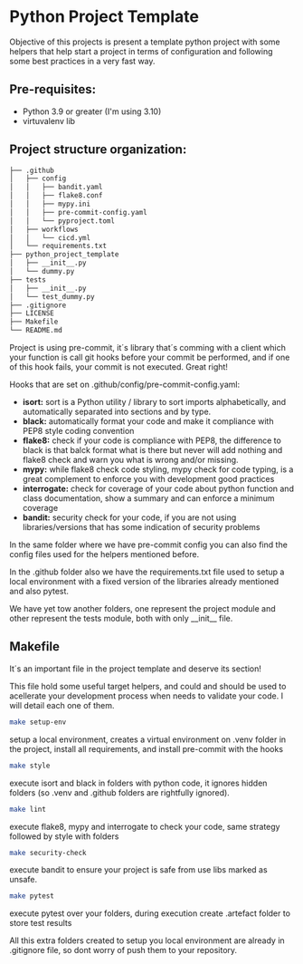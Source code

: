 # Python Project Template

Objective of this projects is present a template python project with some helpers that help start a project in terms of configuration and following some best practices in a very fast way.

## Pre-requisites:
* Python 3.9 or greater (I'm using 3.10)
* virtuvalenv lib

## Project structure organization:
```bash
├── .github
│   ├── config
│   │   ├── bandit.yaml
│   │   ├── flake8.conf
│   │   ├── mypy.ini
│   │   ├── pre-commit-config.yaml
│   │   └── pyproject.toml
│   ├── workflows
│   │   └── cicd.yml
│   └── requirements.txt
├── python_project_template
│   ├── __init__.py
│   └── dummy.py
├── tests
│   ├── __init__.py
│   └── test_dummy.py
├── .gitignore
├── LICENSE
├── Makefile
└── README.md    
```

Project is using pre-commit, it´s library that´s comming with a client which your function is call git hooks before your commit be performed, and if one of this hook fails, your commit is not executed. Great right!

Hooks that are set on .github/config/pre-commit-config.yaml:
- **isort:** sort is a Python utility / library to sort imports alphabetically, and automatically separated into sections and by type.
- **black:** automatically format your code and make it compliance with PEP8 style coding convention
- **flake8:** check if your code is compliance with PEP8, the difference to black is that balck format what is there but never will add nothing and flake8 check and warn you what is wrong and/or missing.
- **mypy:** while flake8 check code styling, mypy check for code typing, is a great complement to enforce you with development good practices
- **interrogate:** check for coverage of your code about python function and class documentation, show a summary and can enforce a minimum coverage
- **bandit:** security check for your code, if you are not using libraries/versions that has some indication of security problems

In the same folder where we have pre-commit config you can also find the config files used for the helpers mentioned before.

In the .github folder also we have the requirements.txt file used to setup a local environment with a fixed version of the libraries already mentioned and also pytest.

We have yet tow another folders, one represent the project module and other represent the tests module, both with only \_\_init\_\_ file.


## Makefile
It´s an important file in the project template and deserve its section!

This file hold some useful target helpers, and could and should be used to acellerate your development process when needs to validate your code. I will detail each one of them.

```bash
make setup-env
```
setup a local environment, creates a virtual environment on .venv folder in the project, install all requirements, and install pre-commit with the hooks

```bash
make style
```
execute isort and black in folders with python code, it ignores hidden folders (so .venv and .github folders are rightfully ignored).

```bash
make lint
```
execute flake8, mypy and interrogate to check your code, same strategy followed by style with folders

```bash
make security-check
```
execute bandit to ensure your project is safe from use libs marked as unsafe.

```bash
make pytest
```
execute pytest over your folders, during execution create .artefact folder to store test results

All this extra folders created to setup you local environment are already in .gitignore file, so dont worry of push them to your repository.
